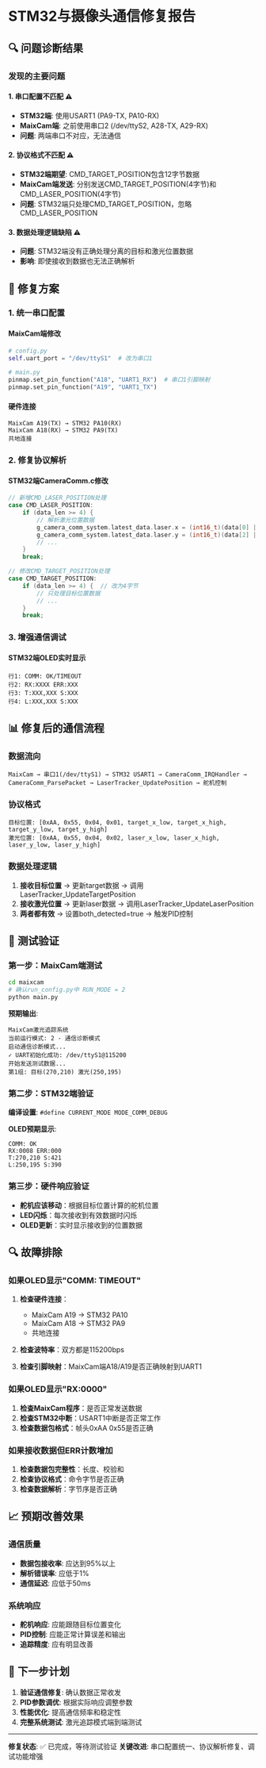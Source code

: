 # STM32与摄像头通信修复报告

## 🔍 **问题诊断结果**

### 发现的主要问题

#### 1. **串口配置不匹配** ⚠️
- **STM32端**: 使用USART1 (PA9-TX, PA10-RX)
- **MaixCam端**: 之前使用串口2 (/dev/ttyS2, A28-TX, A29-RX)
- **问题**: 两端串口不对应，无法通信

#### 2. **协议格式不匹配** ⚠️
- **STM32端期望**: CMD_TARGET_POSITION包含12字节数据
- **MaixCam端发送**: 分别发送CMD_TARGET_POSITION(4字节)和CMD_LASER_POSITION(4字节)
- **问题**: STM32端只处理CMD_TARGET_POSITION，忽略CMD_LASER_POSITION

#### 3. **数据处理逻辑缺陷** ⚠️
- **问题**: STM32端没有正确处理分离的目标和激光位置数据
- **影响**: 即使接收到数据也无法正确解析

## 🔧 **修复方案**

### 1. **统一串口配置**
#### MaixCam端修改
```python
# config.py
self.uart_port = "/dev/ttyS1"  # 改为串口1

# main.py
pinmap.set_pin_function("A18", "UART1_RX")  # 串口1引脚映射
pinmap.set_pin_function("A19", "UART1_TX")
```

#### 硬件连接
```
MaixCam A19(TX) → STM32 PA10(RX)
MaixCam A18(RX) → STM32 PA9(TX)
共地连接
```

### 2. **修复协议解析**
#### STM32端CameraComm.c修改
```c
// 新增CMD_LASER_POSITION处理
case CMD_LASER_POSITION:
    if (data_len >= 4) {
        // 解析激光位置数据
        g_camera_comm_system.latest_data.laser.x = (int16_t)(data[0] | (data[1] << 8));
        g_camera_comm_system.latest_data.laser.y = (int16_t)(data[2] | (data[3] << 8));
        // ...
    }
    break;

// 修改CMD_TARGET_POSITION处理
case CMD_TARGET_POSITION:
    if (data_len >= 4) {  // 改为4字节
        // 只处理目标位置数据
        // ...
    }
    break;
```

### 3. **增强通信调试**
#### STM32端OLED实时显示
```
行1: COMM: OK/TIMEOUT
行2: RX:XXXX ERR:XXX
行3: T:XXX,XXX S:XXX
行4: L:XXX,XXX S:XXX
```

## 📊 **修复后的通信流程**

### 数据流向
```
MaixCam → 串口1(/dev/ttyS1) → STM32 USART1 → CameraComm_IRQHandler → 
CameraComm_ParsePacket → LaserTracker_UpdatePosition → 舵机控制
```

### 协议格式
```
目标位置: [0xAA, 0x55, 0x04, 0x01, target_x_low, target_x_high, target_y_low, target_y_high]
激光位置: [0xAA, 0x55, 0x04, 0x02, laser_x_low, laser_x_high, laser_y_low, laser_y_high]
```

### 数据处理逻辑
1. **接收目标位置** → 更新target数据 → 调用LaserTracker_UpdateTargetPosition
2. **接收激光位置** → 更新laser数据 → 调用LaserTracker_UpdateLaserPosition
3. **两者都有效** → 设置both_detected=true → 触发PID控制

## 🧪 **测试验证**

### 第一步：MaixCam端测试
```bash
cd maixcam
# 确认run_config.py中 RUN_MODE = 2
python main.py
```

**预期输出**:
```
MaixCam激光追踪系统
当前运行模式: 2 - 通信诊断模式
启动通信诊断模式...
✓ UART初始化成功: /dev/ttyS1@115200
开始发送测试数据...
第1组: 目标(270,210) 激光(250,195)
```

### 第二步：STM32端验证
**编译设置**: `#define CURRENT_MODE MODE_COMM_DEBUG`

**OLED预期显示**:
```
COMM: OK
RX:0008 ERR:000
T:270,210 S:421
L:250,195 S:390
```

### 第三步：硬件响应验证
- **舵机应该移动**：根据目标位置计算的舵机位置
- **LED闪烁**：每次接收到有效数据时闪烁
- **OLED更新**：实时显示接收到的位置数据

## 🔍 **故障排除**

### 如果OLED显示"COMM: TIMEOUT"
1. **检查硬件连接**：
   - MaixCam A19 → STM32 PA10
   - MaixCam A18 → STM32 PA9
   - 共地连接

2. **检查波特率**：双方都是115200bps

3. **检查引脚映射**：MaixCam端A18/A19是否正确映射到UART1

### 如果OLED显示"RX:0000"
1. **检查MaixCam程序**：是否正常发送数据
2. **检查STM32中断**：USART1中断是否正常工作
3. **检查数据包格式**：帧头0xAA 0x55是否正确

### 如果接收数据但ERR计数增加
1. **检查数据包完整性**：长度、校验和
2. **检查协议格式**：命令字节是否正确
3. **检查数据解析**：字节序是否正确

## 📈 **预期改善效果**

### 通信质量
- **数据包接收率**: 应达到95%以上
- **解析错误率**: 应低于1%
- **通信延迟**: 应低于50ms

### 系统响应
- **舵机响应**: 应能跟随目标位置变化
- **PID控制**: 应能正常计算误差和输出
- **追踪精度**: 应有明显改善

## 🎯 **下一步计划**

1. **验证通信修复**: 确认数据正常收发
2. **PID参数调优**: 根据实际响应调整参数
3. **性能优化**: 提高通信频率和稳定性
4. **完整系统测试**: 激光追踪模式端到端测试

---

**修复状态**: ✅ 已完成，等待测试验证
**关键改进**: 串口配置统一、协议解析修复、调试功能增强
